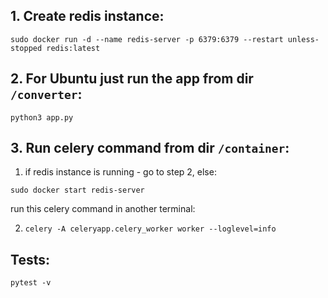 ## 1. Create redis instance:

`sudo docker run -d --name redis-server -p 6379:6379 --restart unless-stopped redis:latest`

## 2. For Ubuntu just run the app from dir `/converter`:

`python3 app.py`

## 3. Run celery command from dir `/container`:

1) if redis instance is running - go to step 2, else:

`sudo docker start redis-server`

run this celery command in another terminal:

2) `celery -A celeryapp.celery_worker worker --loglevel=info`

## Tests:

`pytest -v`